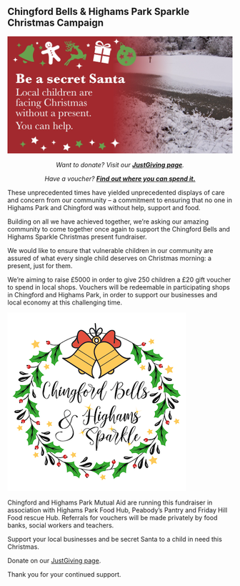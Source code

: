 ## Chingford Bells & Highams Park Sparkle Christmas Campaign

<img class="cb-img" src="/img/gifthub-banner.jpg" alt="Be a Secret Santa! Local children are facing Christmas without a present. You can help." />

<p style="text-align: center;" markdown="1">
  <em>Want to donate? Visit our <strong><a href="https://www.justgiving.com/crowdfunding/chingfordhighamsparkgifthub" target="_blank" rel="noreferrer">JustGiving page</a></strong>.</em>
</p>

<p style="text-align: center;" markdown="1">
<em>Have a voucher? <strong><a href="#shops">Find out where you can spend it.</a></strong></em>
</p>

These unprecedented times have yielded unprecedented displays of care and concern from our community – a commitment to ensuring that no one in Highams Park and Chingford was without help, support and food.

Building on all we have achieved together, we’re asking our amazing community to come together once again to support the Chingford Bells and Highams Sparkle Christmas present fundraiser.

We would like to ensure that vulnerable children in our community are assured of what every single child deserves on Christmas morning: a present, just for them.

We’re aiming to raise £5000 in order to give 250 children a £20 gift voucher to spend in local shops. Vouchers will be redeemable in participating shops in Chingford and Highams Park, in order to support our businesses and local economy at this challenging time.

<img class="cb-logo" src="/img/CB-HS-logo.png" />

Chingford and Highams Park Mutual Aid are running this fundraiser in association with Highams Park Food Hub, Peabody’s Pantry and Friday Hill Food rescue Hub. Referrals for vouchers will be made privately by food banks, social workers and teachers.

Support your local businesses and be secret Santa to a child in need this Christmas.

Donate on our <a href="https://www.justgiving.com/crowdfunding/chingfordhighamsparkgifthub" target="_blank" rel="noreferrer">JustGiving page</a>.  

Thank you for your continued support.
